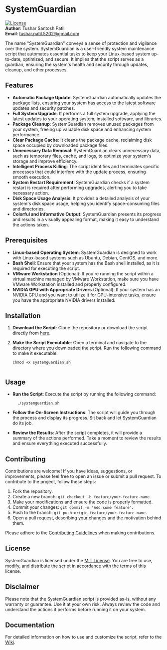 # SystemGuardian
[![License](https://img.shields.io/badge/license-MIT-blue.svg)](https://opensource.org/licenses/MIT)   
**Author**: Tushar Santosh Patil   
**Email**: tushar.patil.5202@gmail.com

The name "SystemGuardian" conveys a sense of protection and vigilance over the system. SystemGuardian is a user-friendly system maintenance script that automates essential tasks to keep your Linux-based system up-to-date, optimized, and secure. It implies that the script serves as a guardian, ensuring the system's health and security through updates, cleanup, and other processes. 


## Features

- **Automatic Package Update**: SystemGuardian automatically updates the package lists, ensuring your system has access to the latest software updates and security patches.
- **Full System Upgrade**: It performs a full system upgrade, applying the latest updates to your operating system, installed software, and libraries.
- **Package Cleanup**: SystemGuardian removes unused packages from your system, freeing up valuable disk space and enhancing system performance.
- **Clear Package Cache**: It cleans the package cache, reclaiming disk space occupied by downloaded package files.
- **Unnecessary Data Removal**: SystemGuardian clears unnecessary data, such as temporary files, cache, and logs, to optimize your system's storage and improve efficiency.
- **Intelligent Process Killing**: The script identifies and terminates specific processes that could interfere with the update process, ensuring smooth execution.
- **System Restart Requirement**: SystemGuardian checks if a system restart is required after performing upgrades, alerting you to take necessary action.
- **Disk Space Usage Analysis**: It provides a detailed analysis of your system's disk space usage, helping you identify space-consuming files and directories.
- **Colorful and Informative Output**: SystemGuardian presents its progress and results in a visually appealing format, making it easy to understand the actions taken.

## Prerequisites

- **Linux-based Operating System**: SystemGuardian is designed to work with Linux-based systems such as Ubuntu, Debian, CentOS, and more.
- **Bash Shell**: Ensure that your system has the Bash shell installed, as it is required for executing the script.
- **VMware Workstation** (Optional): If you're running the script within a virtual machine managed by VMware Workstation, make sure you have VMware Workstation installed and properly configured.
- **NVIDIA GPU with Appropriate Drivers** (Optional): If your system has an NVIDIA GPU and you want to utilize it for GPU-intensive tasks, ensure you have the appropriate NVIDIA drivers installed.

## Installation

1. **Download the Script**: Clone the repository or download the script directly from [here](systemguardian.sh).

2. **Make the Script Executable**: Open a terminal and navigate to the directory where you downloaded the script. Run the following command to make it executable:
   ```shell
   chmod +x systemguardian.sh


## Usage

- **Run the Script**: Execute the script by running the following command:
  ```shell
    ./systemguardian.sh

- **Follow the On-Screen Instructions**: The script will guide you through the process and display its progress. Sit back and let SystemGuardian do its job.

- **Review the Results**: After the script completes, it will provide a summary of the actions performed. Take a moment to review the results and ensure everything executed successfully.

## Contributing

Contributions are welcome! If you have ideas, suggestions, or improvements, please feel free to open an issue or submit a pull request. To contribute to the project, follow these steps:

1. Fork the repository.
2. Create a new branch: `git checkout -b feature/your-feature-name`.
3. Make your modifications and ensure the code is properly formatted.
4. Commit your changes: `git commit -m 'Add some feature'`.
5. Push to the branch: `git push origin feature/your-feature-name`.
6. Open a pull request, describing your changes and the motivation behind them.

Please adhere to the [Contributing Guidelines](CONTRIBUTING.md) when making contributions.

## License

SystemGuardian is licensed under the [MIT License](LICENSE). You are free to use, modify, and distribute the script in accordance with the terms of this license.

## Disclaimer

Please note that the SystemGuardian script is provided as-is, without any warranty or guarantee. Use it at your own risk. Always review the code and understand the actions it performs before running it on your system.

## Documentation

For detailed information on how to use and customize the script, refer to the [Wiki](https://github.com/your-repo/wiki).
